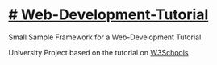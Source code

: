 # [# Web-Development-Tutorial](https://hanshar.github.io/Web-Development-Tutorial/)
Small Sample Framework for a Web-Development Tutorial.

University Project based on the tutorial on [W3Schools](https://www.w3schools.com/html/default.asp)
